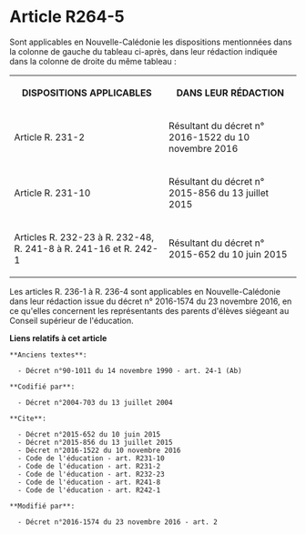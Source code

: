 # Article R264-5

Sont applicables en Nouvelle-Calédonie les dispositions mentionnées dans la colonne de gauche du tableau ci-après, dans leur
rédaction indiquée dans la colonne de droite du même tableau :

<table>
  <tbody>
    <tr>
      <th>

DISPOSITIONS APPLICABLES</th>
      <th>

DANS LEUR RÉDACTION</th>
    </tr>
    <tr>
      <td>

Article R. 231-2 
</td>
      <td>

Résultant du décret n° 2016-1522 du 10 novembre 2016</td>
    </tr>
    <tr>
      <td>

Article R. 231-10 
</td>
      <td>

Résultant du décret n° 2015-856 du 13 juillet 2015 
</td>
    </tr>
    <tr>
      <td>

Articles R. 232-23 à R. 232-48, R. 241-8 à R. 241-16 et R. 242-1
</td>
      <td>

Résultant du décret n° 2015-652 du 10 juin 2015
</td>
    </tr>
  </tbody>
</table>

Les articles R. 236-1 à R. 236-4 sont applicables en Nouvelle-Calédonie dans leur rédaction issue du décret n° 2016-1574 du
23 novembre 2016, en ce qu'elles concernent les représentants des parents d'élèves siégeant au Conseil supérieur de
l'éducation.

**Liens relatifs à cet article**

	**Anciens textes**:

	  - Décret n°90-1011 du 14 novembre 1990 - art. 24-1 (Ab)

	**Codifié par**:

	  - Décret n°2004-703 du 13 juillet 2004

	**Cite**:

	  - Décret n°2015-652 du 10 juin 2015
	  - Décret n°2015-856 du 13 juillet 2015
	  - Décret n°2016-1522 du 10 novembre 2016
	  - Code de l'éducation - art. R231-10
	  - Code de l'éducation - art. R231-2
	  - Code de l'éducation - art. R232-23
	  - Code de l'éducation - art. R241-8
	  - Code de l'éducation - art. R242-1

	**Modifié par**:

	  - Décret n°2016-1574 du 23 novembre 2016 - art. 2
